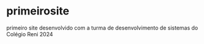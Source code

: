 # primeirosite
primeiro site desenvolvido com a turma de desenvolvimento de sistemas do Colégio Reni 2024
